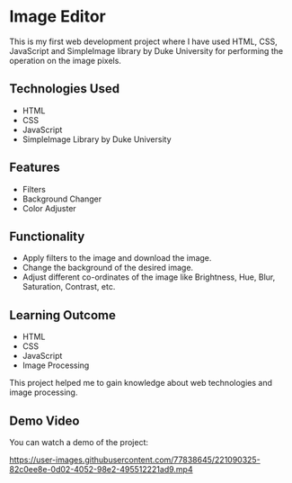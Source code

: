 # Image Editor

This is my first web development project where I have used HTML, CSS, JavaScript and SimpleImage library by Duke University for performing the operation on the image pixels.

## Technologies Used

- HTML
- CSS
- JavaScript
- SimpleImage Library by Duke University

## Features

- Filters
- Background Changer
- Color Adjuster

## Functionality

- Apply filters to the image and download the image.
- Change the background of the desired image.
- Adjust different co-ordinates of the image like Brightness, Hue, Blur, Saturation, Contrast, etc.

## Learning Outcome

- HTML
- CSS
- JavaScript
- Image Processing

This project helped me to gain knowledge about web technologies and image processing.

## Demo Video

You can watch a demo of the project:

https://user-images.githubusercontent.com/77838645/221090325-82c0ee8e-0d02-4052-98e2-495512221ad9.mp4


